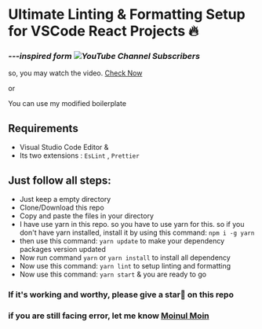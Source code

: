 # Ultimate Linting & Formatting Setup for VSCode React Projects 🔥

### **_---inspired form ![YouTube Channel Subscribers](https://img.shields.io/youtube/channel/subscribers/UCFM3gG5IHfogarxlKcIHCAg?label=Learn%20with%20Sumit&style=social)_**

so, you may watch the video. [Check Now](https://youtu.be/ii8GaRjRoNI)

or

You can use my modified boilerplate

## Requirements

-   Visual Studio Code Editor &
-   Its two extensions : `EsLint` , `Prettier`

## Just follow all steps:

-   Just keep a empty directory
-   Clone/Download this repo
-   Copy and paste the files in your directory
-   I have use yarn in this repo. so you have to use yarn for this. so if you don't have yarn installed, install it by using this command: `npm i -g yarn`
-   then use this command: `yarn update` to make your dependency packages version updated
-   Now run command `yarn` or `yarn install` to install all dependency
-   Now use this command: `yarn lint` to setup linting and formatting
-   Now use this command: `yarn start` & you are ready to go

### If it's working and worthy, please give a star💫 on this repo

### if you are still facing error, let me know [Moinul Moin](https://moinulmoin.com)
